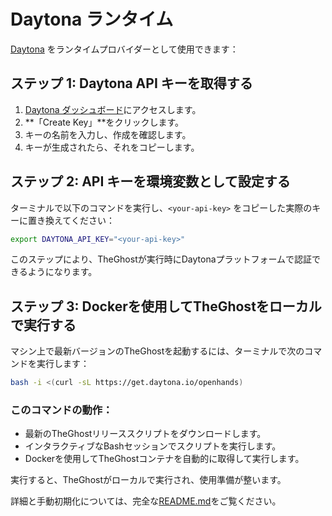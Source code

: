 # Daytona ランタイム

[Daytona](https://www.daytona.io/) をランタイムプロバイダーとして使用できます：

## ステップ 1: Daytona API キーを取得する
1. [Daytona ダッシュボード](https://app.daytona.io/dashboard/keys)にアクセスします。
2. **「Create Key」**をクリックします。
3. キーの名前を入力し、作成を確認します。
4. キーが生成されたら、それをコピーします。

## ステップ 2: API キーを環境変数として設定する
ターミナルで以下のコマンドを実行し、`<your-api-key>` をコピーした実際のキーに置き換えてください：
```bash
export DAYTONA_API_KEY="<your-api-key>"
```

このステップにより、TheGhostが実行時にDaytonaプラットフォームで認証できるようになります。

## ステップ 3: Dockerを使用してTheGhostをローカルで実行する
マシン上で最新バージョンのTheGhostを起動するには、ターミナルで次のコマンドを実行します：
```bash
bash -i <(curl -sL https://get.daytona.io/openhands)
```

### このコマンドの動作：
- 最新のTheGhostリリーススクリプトをダウンロードします。
- インタラクティブなBashセッションでスクリプトを実行します。
- Dockerを使用してTheGhostコンテナを自動的に取得して実行します。

実行すると、TheGhostがローカルで実行され、使用準備が整います。

詳細と手動初期化については、完全な[README.md](https://github.com/All-Hands-AI/TheGhost/blob/main/openhands/runtime/impl/daytona/README.md)をご覧ください。

